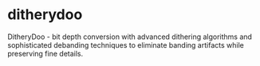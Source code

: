# ditherydoo
DitheryDoo - bit depth conversion with advanced dithering algorithms and sophisticated debanding techniques to eliminate banding artifacts while preserving fine details.
